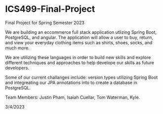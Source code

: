 # ICS499-Final-Project
Final Project for Spring Semester 2023

We are building an eccommerce full stack application utlizing Spring Boot, PostgreSQL, and angular. The application will allow a user to buy, return, and view your
everyday clothing items such as shirts, shoes, socks, and much more. 

We are utilizing these languages in order to build new skills and explore different techniques and approaches to help develope our skills as future developers. 

Some of our current challanges include: version types utilizing Spring Boot and integreating our JPA annotations into to create a database in PostgreSQL. 



Team Members: Justin Pham, Isaiah Cuellar, Tom Waterman, Kyle. 

3/4/2023
